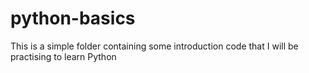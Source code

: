 # python-basics

This is a simple folder containing some introduction code that I will be practising to learn Python
